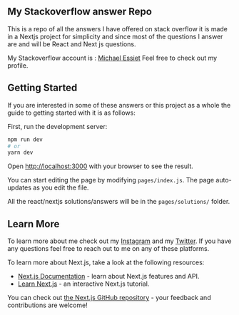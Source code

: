 ## My Stackoverflow answer Repo

This is a repo of all the answers I have offered on stack overflow it is made in a Nextjs project for simplicity and since most of the questions I answer are and will be React and Next js questions.

My Stackoverflow account is : [Michael Essiet](https://stackoverflow.com/users/15250111/michael-essiet) 
Feel free to check out my profile.

## Getting Started

If you are interested in some of these answers or this project as a whole the guide to getting started with it is as follows:

First, run the development server:

```bash
npm run dev
# or
yarn dev
```

Open [http://localhost:3000](http://localhost:3000) with your browser to see the result.

You can start editing the page by modifying `pages/index.js`. The page auto-updates as you edit the file.

All the react/nextjs solutions/answers will be in the `pages/solutions/` folder. 

## Learn More

To learn more about me check out my [Instagram](https://www.instagram.com/essietunfiltered/) and my [Twitter](https://twitter.com/emsaa2002). If you have any questions feel free to reach out to me on any of these platforms.

To learn more about Next.js, take a look at the following resources:

- [Next.js Documentation](https://nextjs.org/docs) - learn about Next.js features and API.
- [Learn Next.js](https://nextjs.org/learn) - an interactive Next.js tutorial.

You can check out [the Next.js GitHub repository](https://github.com/vercel/next.js/) - your feedback and contributions are welcome!
